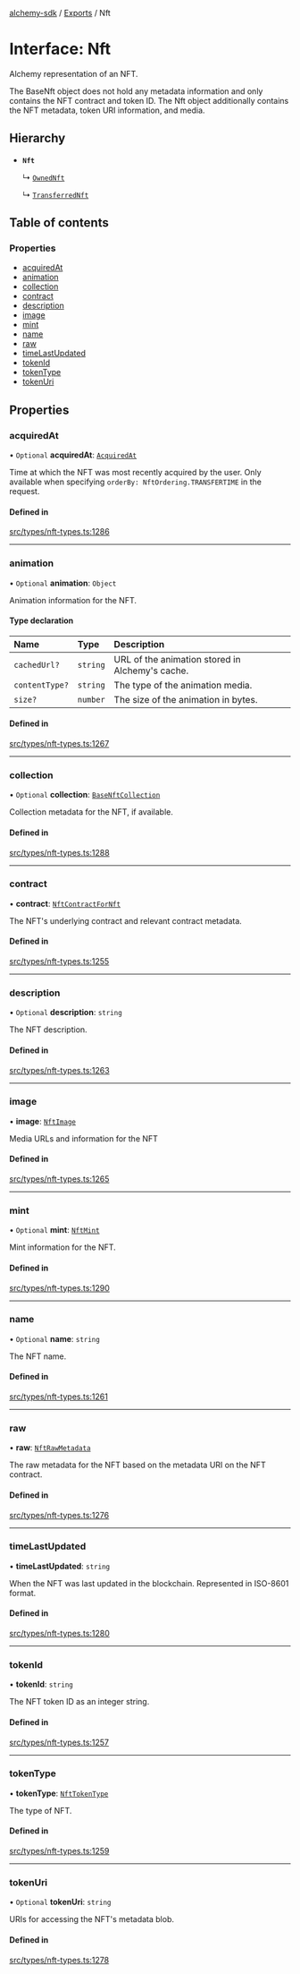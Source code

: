 [alchemy-sdk](../README.md) / [Exports](../modules.md) / Nft

# Interface: Nft

Alchemy representation of an NFT.

The BaseNft object does not hold any metadata information and only contains
the NFT contract and token ID. The Nft object additionally contains the NFT
metadata, token URI information, and media.

## Hierarchy

- **`Nft`**

  ↳ [`OwnedNft`](OwnedNft.md)

  ↳ [`TransferredNft`](TransferredNft.md)

## Table of contents

### Properties

- [acquiredAt](Nft.md#acquiredat)
- [animation](Nft.md#animation)
- [collection](Nft.md#collection)
- [contract](Nft.md#contract)
- [description](Nft.md#description)
- [image](Nft.md#image)
- [mint](Nft.md#mint)
- [name](Nft.md#name)
- [raw](Nft.md#raw)
- [timeLastUpdated](Nft.md#timelastupdated)
- [tokenId](Nft.md#tokenid)
- [tokenType](Nft.md#tokentype)
- [tokenUri](Nft.md#tokenuri)

## Properties

### acquiredAt

• `Optional` **acquiredAt**: [`AcquiredAt`](AcquiredAt.md)

Time at which the NFT was most recently acquired by the user. Only
available when specifying `orderBy: NftOrdering.TRANSFERTIME` in the
request.

#### Defined in

[src/types/nft-types.ts:1286](https://github.com/alchemyplatform/alchemy-sdk-js/blob/fb68bb4a/src/types/nft-types.ts#L1286)

___

### animation

• `Optional` **animation**: `Object`

Animation information for the NFT.

#### Type declaration

| Name | Type | Description |
| :------ | :------ | :------ |
| `cachedUrl?` | `string` | URL of the animation stored in Alchemy's cache. |
| `contentType?` | `string` | The type of the animation media. |
| `size?` | `number` | The size of the animation in bytes. |

#### Defined in

[src/types/nft-types.ts:1267](https://github.com/alchemyplatform/alchemy-sdk-js/blob/fb68bb4a/src/types/nft-types.ts#L1267)

___

### collection

• `Optional` **collection**: [`BaseNftCollection`](BaseNftCollection.md)

Collection metadata for the NFT, if available.

#### Defined in

[src/types/nft-types.ts:1288](https://github.com/alchemyplatform/alchemy-sdk-js/blob/fb68bb4a/src/types/nft-types.ts#L1288)

___

### contract

• **contract**: [`NftContractForNft`](NftContractForNft.md)

The NFT's underlying contract and relevant contract metadata.

#### Defined in

[src/types/nft-types.ts:1255](https://github.com/alchemyplatform/alchemy-sdk-js/blob/fb68bb4a/src/types/nft-types.ts#L1255)

___

### description

• `Optional` **description**: `string`

The NFT description.

#### Defined in

[src/types/nft-types.ts:1263](https://github.com/alchemyplatform/alchemy-sdk-js/blob/fb68bb4a/src/types/nft-types.ts#L1263)

___

### image

• **image**: [`NftImage`](NftImage.md)

Media URLs and information for the NFT

#### Defined in

[src/types/nft-types.ts:1265](https://github.com/alchemyplatform/alchemy-sdk-js/blob/fb68bb4a/src/types/nft-types.ts#L1265)

___

### mint

• `Optional` **mint**: [`NftMint`](NftMint.md)

Mint information for the NFT.

#### Defined in

[src/types/nft-types.ts:1290](https://github.com/alchemyplatform/alchemy-sdk-js/blob/fb68bb4a/src/types/nft-types.ts#L1290)

___

### name

• `Optional` **name**: `string`

The NFT name.

#### Defined in

[src/types/nft-types.ts:1261](https://github.com/alchemyplatform/alchemy-sdk-js/blob/fb68bb4a/src/types/nft-types.ts#L1261)

___

### raw

• **raw**: [`NftRawMetadata`](NftRawMetadata.md)

The raw metadata for the NFT based on the metadata URI on the NFT contract.

#### Defined in

[src/types/nft-types.ts:1276](https://github.com/alchemyplatform/alchemy-sdk-js/blob/fb68bb4a/src/types/nft-types.ts#L1276)

___

### timeLastUpdated

• **timeLastUpdated**: `string`

When the NFT was last updated in the blockchain. Represented in ISO-8601 format.

#### Defined in

[src/types/nft-types.ts:1280](https://github.com/alchemyplatform/alchemy-sdk-js/blob/fb68bb4a/src/types/nft-types.ts#L1280)

___

### tokenId

• **tokenId**: `string`

The NFT token ID as an integer string.

#### Defined in

[src/types/nft-types.ts:1257](https://github.com/alchemyplatform/alchemy-sdk-js/blob/fb68bb4a/src/types/nft-types.ts#L1257)

___

### tokenType

• **tokenType**: [`NftTokenType`](../enums/NftTokenType.md)

The type of NFT.

#### Defined in

[src/types/nft-types.ts:1259](https://github.com/alchemyplatform/alchemy-sdk-js/blob/fb68bb4a/src/types/nft-types.ts#L1259)

___

### tokenUri

• `Optional` **tokenUri**: `string`

URIs for accessing the NFT's metadata blob.

#### Defined in

[src/types/nft-types.ts:1278](https://github.com/alchemyplatform/alchemy-sdk-js/blob/fb68bb4a/src/types/nft-types.ts#L1278)
